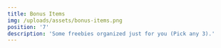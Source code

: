 ```yaml
---
title: Bonus Items
img: /uploads/assets/bonus-items.png
position: '7'
description: 'Some freebies organized just for you (Pick any 3).'
---
```

